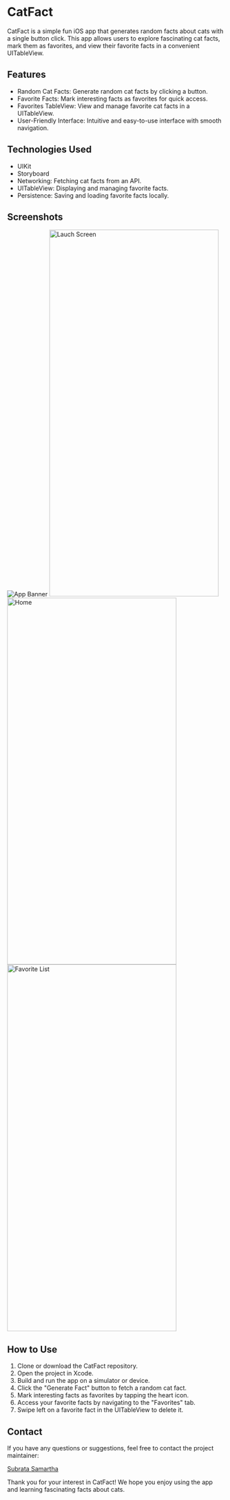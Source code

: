 # CatFact

CatFact is a simple fun iOS app that generates random facts about cats with a single button click. This app allows users to explore fascinating cat facts, mark them as favorites, and view their favorite facts in a convenient UITableView. 

## Features

- Random Cat Facts: Generate random cat facts by clicking a button.
- Favorite Facts: Mark interesting facts as favorites for quick access.
- Favorites TableView: View and manage favorite cat facts in a UITableView.
- User-Friendly Interface: Intuitive and easy-to-use interface with smooth navigation.

## Technologies Used

- UIKit
- Storyboard
- Networking: Fetching cat facts from an API.
- UITableView: Displaying and managing favorite facts.
- Persistence: Saving and loading favorite facts locally.

## Screenshots

![App Banner](catfact/AppScreenshot/banner.png)
<img src="catfact/AppScreenshot/lunchScreen.png" alt="Lauch Screen" width="393" height="852">
<img src="catfact/AppScreenshot/home.png" alt="Home" width="393" height="852">
<img src="catfact/AppScreenshot/favList.png" alt="Favorite List" width="393" height="852">

## How to Use

1. Clone or download the CatFact repository.
2. Open the project in Xcode.
3. Build and run the app on a simulator or device.
4. Click the "Generate Fact" button to fetch a random cat fact.
5. Mark interesting facts as favorites by tapping the heart icon.
6. Access your favorite facts by navigating to the "Favorites" tab.
7. Swipe left on a favorite fact in the UITableView to delete it.


## Contact

If you have any questions or suggestions, feel free to contact the project maintainer:

[Subrata Samartha](mailto:subratasamartha@gmail.com)

Thank you for your interest in CatFact! We hope you enjoy using the app and learning fascinating facts about cats.
